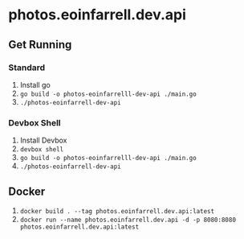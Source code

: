 # photos.eoinfarrell.dev.api

## Get Running

### Standard

1. Install go
2. `go build -o photos-eoinfarrelll-dev-api ./main.go`
3. `./photos-eoinfarrell-dev-api`

### Devbox Shell

1. Install Devbox 
2. `devbox shell`
3. `go build -o photos-eoinfarrelll-dev-api ./main.go`
4. `./photos-eoinfarrell-dev-api`

## Docker

1. `docker build . --tag photos.eoinfarrell.dev.api:latest`
2. `docker run --name photos.eoinfarrell.dev.api -d -p 8080:8080 photos.eoinfarrell.dev.api:latest`
